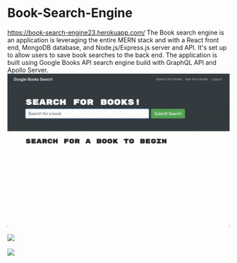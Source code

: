 # Book-Search-Engine
https://book-search-engine23.herokuapp.com/
The Book search engine is an application is leveraging the entire MERN stack and with a React front end, MongoDB database, and Node.js/Express.js server and API. It's set up to allow users to save book searches to the back end. 
The application is built using Google Books API search engine build with GraphQL API and Apollo Server.
![](demo/21-mern-demo-01.gif)

![](demo/21-mern-demo-02.gif)

![](demo/21-mern-demo-03.gif)
